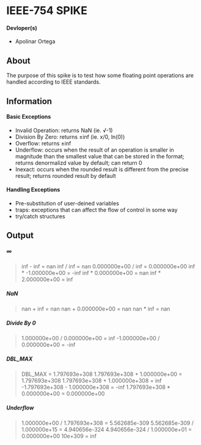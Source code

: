 # IEEE-754 SPIKE
#### Devloper(s)
- Apolinar Ortega

## About
The purpose of this spike is to test how some floating point operations are handled according to IEEE standards.

## Information
#### Basic Exceptions
 - Invalid Operation: returns NaN (ie. √-1)
 - Division By Zero: returns ±inf (ie. x/0, ln(0))
 - Overflow: returns ±inf
 - Underflow: occurs when the result of an operation is smaller in magnitude than the smallest value that can be stored in the format; returns denormalizd value by default; can return 0
 - Inexact: occurs when the rounded result is different from the precise result; returns rounded result by default
#### Handling Exceptions
 - Pre-substitution of user-deined variables
 - traps: exceptions that can affect the flow of control in some way
 - try/catch structures

## Output
##### *∞*
>  inf - inf = nan
inf / inf = nan
0.000000e+00 / inf = 0.000000e+00
inf * -1.000000e+00 = -inf
inf * 0.000000e+00 = nan
inf * 2.000000e+00 = inf
##### *NaN*
>nan + inf = nan
nan + 0.000000e+00 = nan
nan * inf = nan
##### *Divide By 0*
>1.000000e+00 / 0.000000e+00 = inf
-1.000000e+00 / 0.000000e+00 = -inf
##### *DBL_MAX*
>DBL_MAX = 1.797693e+308
1.797693e+308 + 1.000000e+00 = 1.797693e+308
1.797693e+308 + 1.000000e+308 = inf
-1.797693e+308 - 1.000000e+308 = -inf
1.797693e+308 * 0.000000e+00 = 0.000000e+00
##### *Underflow*
>1.000000e+00 / 1.797693e+308 = 5.562685e-309
5.562685e-309 / 1.000000e+15 = 4.940656e-324
4.940656e-324 / 1.000000e+01 = 0.000000e+00
10e+309 = inf